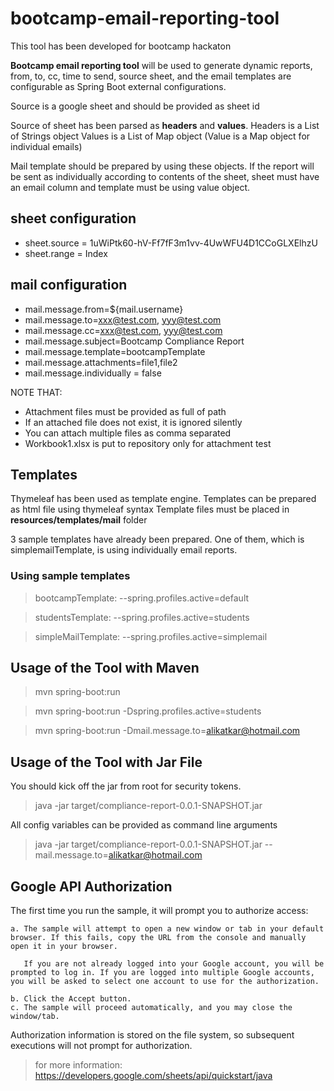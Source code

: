 # bootcamp-email-reporting-tool
This tool has been developed for bootcamp hackaton  

<b>Bootcamp email reporting tool</b> will be used to generate dynamic reports, from, to, cc, time to send, source sheet, and the email templates are configurable as Spring Boot external configurations.

Source is a google sheet and should be provided as sheet id

Source of sheet has been parsed as <b>headers</b> and <b>values</b>. 
Headers is a List of Strings object
Values is a List of Map object
(Value is a Map object for individual emails)


Mail template should be prepared by using these objects. 
If the report will be sent as individually according to contents of the sheet, 
sheet must have an email column and template must be using value object.   

## sheet configuration
 - sheet.source = 1uWiPtk60-hV-Ff7fF3m1vv-4UwWFU4D1CCoGLXElhzU
 - sheet.range = Index

## mail configuration
 - mail.message.from=${mail.username}
 - mail.message.to=xxx@test.com, yyy@test.com
 - mail.message.cc=xxx@test.com, yyy@test.com
 - mail.message.subject=Bootcamp Compliance Report
 - mail.message.template=bootcampTemplate
 - mail.message.attachments=file1,file2
 - mail.message.individually = false
 
 NOTE THAT: 
 - Attachment files must be provided as full of path
 - If an attached file does not exist, it is ignored silently
 - You can attach multiple files as comma separated
 - Workbook1.xlsx is put to repository only for attachment test

## Templates
Thymeleaf has been used as template engine. Templates can be prepared as html file using thymeleaf syntax
Template files must be placed in <b>resources/templates/mail</b> folder

3 sample templates have already been prepared. One of them, which is simplemailTemplate, is using individually email reports.

### Using sample templates

> bootcampTemplate:  --spring.profiles.active=default

> studentsTemplate:  --spring.profiles.active=students

> simpleMailTemplate:  --spring.profiles.active=simplemail


## Usage of the Tool with Maven

> mvn spring-boot:run

> mvn spring-boot:run -Dspring.profiles.active=students

> mvn spring-boot:run -Dmail.message.to=alikatkar@hotmail.com

## Usage of the Tool with Jar File
You should kick off the jar from root for security tokens. 

> java -jar target/compliance-report-0.0.1-SNAPSHOT.jar

All config variables can be provided as command line arguments

> java -jar target/compliance-report-0.0.1-SNAPSHOT.jar --mail.message.to=alikatkar@hotmail.com
 

## Google API Authorization
The first time you run the sample, it will prompt you to authorize access:

    a. The sample will attempt to open a new window or tab in your default browser. If this fails, copy the URL from the console and manually open it in your browser.

       If you are not already logged into your Google account, you will be prompted to log in. If you are logged into multiple Google accounts, you will be asked to select one account to use for the authorization.

    b. Click the Accept button.
    c. The sample will proceed automatically, and you may close the window/tab.
Authorization information is stored on the file system, so subsequent executions will not prompt for authorization.

> for more information: https://developers.google.com/sheets/api/quickstart/java    